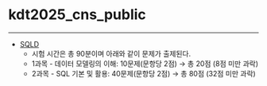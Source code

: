 # kdt2025_cns_public
---
- [SQLD](https://www.dataq.or.kr/www/accept/schedule.do)
  - 시험 시간은 총 90분이며 아래와 같이 문제가 출제된다.
  - 1과목 - 데이터 모델링의 이해: 10문제(문항당 2점) → 총 20점 (8점 미만 과락)
  - 2과목 - SQL 기본 및 활용: 40문제(문항당 2점) → 총 80점 (32점 미만 과락)

